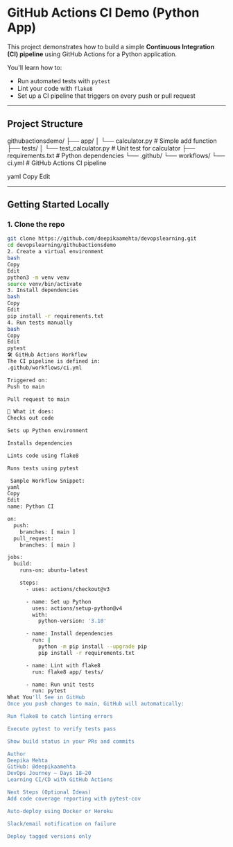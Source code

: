 # GitHub Actions CI Demo (Python App)

This project demonstrates how to build a simple **Continuous Integration (CI) pipeline** using GitHub Actions for a Python application.

You'll learn how to:
- Run automated tests with `pytest`
- Lint your code with `flake8`
- Set up a CI pipeline that triggers on every push or pull request

---

## Project Structure

githubactionsdemo/
├── app/
│ └── calculator.py # Simple add function
├── tests/
│ └── test_calculator.py # Unit test for calculator
├── requirements.txt # Python dependencies
└── .github/
└── workflows/
└── ci.yml # GitHub Actions CI pipeline

yaml
Copy
Edit

---

## Getting Started Locally

### 1. Clone the repo

```bash
git clone https://github.com/deepikaamehta/devopslearning.git
cd devopslearning/githubactionsdemo
2. Create a virtual environment
bash
Copy
Edit
python3 -m venv venv
source venv/bin/activate
3. Install dependencies
bash
Copy
Edit
pip install -r requirements.txt
4. Run tests manually
bash
Copy
Edit
pytest
🛠 GitHub Actions Workflow
The CI pipeline is defined in:
.github/workflows/ci.yml

Triggered on:
Push to main

Pull request to main

🔧 What it does:
Checks out code

Sets up Python environment

Installs dependencies

Lints code using flake8

Runs tests using pytest

 Sample Workflow Snippet:
yaml
Copy
Edit
name: Python CI

on:
  push:
    branches: [ main ]
  pull_request:
    branches: [ main ]

jobs:
  build:
    runs-on: ubuntu-latest

    steps:
      - uses: actions/checkout@v3

      - name: Set up Python
        uses: actions/setup-python@v4
        with:
          python-version: '3.10'

      - name: Install dependencies
        run: |
          python -m pip install --upgrade pip
          pip install -r requirements.txt

      - name: Lint with flake8
        run: flake8 app/ tests/

      - name: Run unit tests
        run: pytest
What You'll See in GitHub
Once you push changes to main, GitHub will automatically:

Run flake8 to catch linting errors

Execute pytest to verify tests pass

Show build status in your PRs and commits

Author
Deepika Mehta
GitHub: @deepikaamehta
DevOps Journey — Days 18–20
Learning CI/CD with GitHub Actions

Next Steps (Optional Ideas)
Add code coverage reporting with pytest-cov

Auto-deploy using Docker or Heroku

Slack/email notification on failure

Deploy tagged versions only


